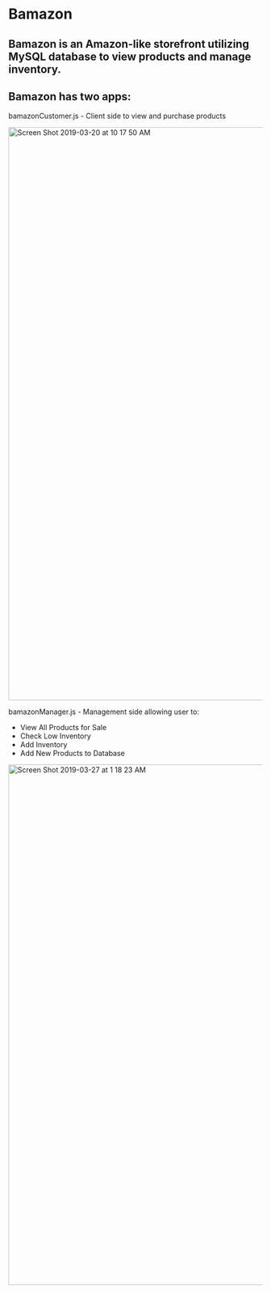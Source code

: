 # Bamazon

## Bamazon is an Amazon-like storefront utilizing MySQL database to view products and manage inventory.

## Bamazon has two apps:
 bamazonCustomer.js - Client side to view and purchase products

<img width="1134" alt="Screen Shot 2019-03-20 at 10 17 50 AM" src="https://user-images.githubusercontent.com/46644726/55035095-44f3cc00-4fd4-11e9-8419-62fe655460da.png">


bamazonManager.js - Management side allowing user to:

* View All Products for Sale
* Check Low Inventory
* Add Inventory
* Add New Products to Database
<img width="1030" alt="Screen Shot 2019-03-27 at 1 18 23 AM" src="https://user-images.githubusercontent.com/46644726/55060288-5c5fa300-502e-11e9-9816-009c76c632ce.png">





